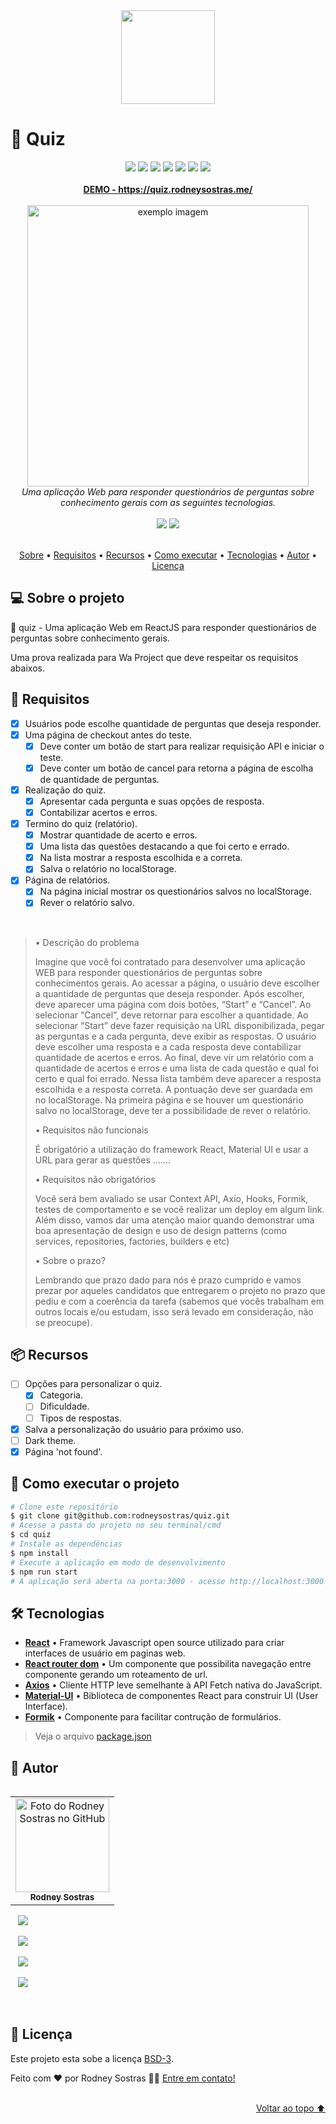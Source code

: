 <div align="center">
    <img src="https://github.com/rodneysostras/test-waproject-01/blob/main/icon-readme.png" alt="" height="150em"/>
</div>

# 📃 Quiz

<div align="center">
    <img src="https://img.shields.io/badge/%F0%9F%9A%A7%20EM%20CONTRU%C3%87%C3%83O%20-90%25-brightgreen?style=for-the-badge" />
    <img src="https://shields.io/github/deployments/rodneysostras/quiz/production?style=for-the-badge&logo=appveyor" />
    <img src="https://img.shields.io/website-up-down-green-red/https/quiz.rodneysostras.me?style=for-the-badge"/>
    <img src="https://img.shields.io/github/repo-size/rodneysostras/quiz?style=for-the-badge"/>
    <img src="https://img.shields.io/github/languages/count/rodneysostras/quiz?style=for-the-badge"/>
    <img src="https://img.shields.io/bitbucket/issues/rodneysostras/quiz?style=for-the-badge"/>
    <img src="https://img.shields.io/github/license/rodneysostras/quiz?style=for-the-badge"/>
</div>

<br />

<div align="center"><a href="https://quiz.rodneysostras.me/"><b>DEMO - https://quiz.rodneysostras.me/</b></a></div>

<br />

<div align="center"><img src="https://github.com/rodneysostras/quiz/blob/main/previewer-devices-readme.png" alt="exemplo imagem" height="450em"/></div>

<div align="center"><em>Uma aplicação Web para responder questionários de perguntas sobre conhecimento gerais com as seguintes tecnologias.</em></div>

<br />

<div align="center">
  <img src="https://img.shields.io/badge/react-%2320232a.svg?style=for-the-badge&logo=react&logoColor=%2361DAFB"/>
  <img src="https://img.shields.io/badge/JavaScript-323330?style=for-the-badge&logo=javascript&logoColor=F7DF1E"/>
</div>

<br />

<p align="center">
    <a href="#-sobre-o-projeto">Sobre</a> •
    <a href="#-requisitos">Requisitos</a> •
    <a href="#-recursos">Recursos</a> •
    <a href="#-como-executar-o-projeto">Como executar</a> •
    <a href="#-tecnologias">Tecnologias</a> •
    <a href="#-autor">Autor</a> • 
    <a href="#-licença">Licença</a>
</p>

## 💻 Sobre o projeto

🤩 quiz - Uma aplicação Web em ReactJS para responder questionários de perguntas sobre conhecimento gerais.

Uma prova realizada para Wa Project que deve respeitar os requisitos abaixos.

## 🎯 Requisitos

- [x] Usuários pode escolhe quantidade de perguntas que deseja responder.
- [x] Uma página de checkout antes do teste.
    - [x] Deve conter um botão de start para realizar requisição API e iniciar o teste.
    - [x] Deve conter um botão de cancel para retorna a página de escolha de quantidade de perguntas.
- [x] Realização do quiz.
    - [x] Apresentar cada pergunta e suas opções de resposta.
    - [x] Contabilizar acertos e erros.
- [x] Termino do quiz (relatório).
    - [x] Mostrar quantidade de acerto e erros.
    - [x] Uma lista das questões destacando a que foi certo e errado.
    - [x] Na lista mostrar a resposta escolhida e a correta.
    - [x] Salva o relatório no localStorage.
- [x] Página de relatórios.
    - [x] Na página inicial mostrar os questionários salvos no localStorage.
    - [x] Rever o relatório salvo.

<br />

<blockquote>
• Descrição do problema

Imagine que você foi contratado para desenvolver uma aplicação WEB para responder questionários de perguntas sobre conhecimentos gerais. Ao acessar a página, o usuário deve escolher a quantidade de perguntas que deseja responder. Após escolher, deve aparecer uma página com dois botões, “Start” e “Cancel”. Ao selecionar “Cancel”, deve retornar para escolher a quantidade. Ao selecionar “Start” deve fazer requisição na URL disponibilizada, pegar as perguntas e a cada pergunta, deve exibir as respostas. O usuário deve escolher uma resposta e a cada resposta deve contabilizar quantidade de acertos e erros. Ao final, deve vir um relatório com a quantidade de acertos e erros e uma lista de cada questão e qual foi certo e qual foi errado. Nessa lista também deve aparecer a resposta escolhida e a resposta correta. A pontuação deve ser guardada em no localStorage. Na primeira página e se houver um questionário salvo no localStorage, deve ter a possibilidade de rever o relatório.

• Requisitos não funcionais

É obrigatório a utilização do framework React, Material UI e usar a URL para gerar as questões .......

• Requisitos não obrigatórios

Você será bem avaliado se usar Context API, Axio, Hooks, Formik, testes de comportamento e se você realizar um deploy em algum link. Além disso, vamos dar uma atenção maior quando demonstrar uma boa apresentação de design e uso de design patterns (como services, repositories, factories, builders e etc)

• Sobre o prazo?

Lembrando que prazo dado para nós é prazo cumprido e vamos prezar por aqueles candidatos que entregarem o projeto no prazo que pediu e com a coerência da tarefa (sabemos que vocês trabalham em outros locais e/ou estudam, isso será levado em consideração, não se preocupe).

</blockquote>

## 📦 Recursos

- [ ] Opções para personalizar o quiz.
    - [x] Categoria.
    - [ ] Dificuldade.
    - [ ] Tipos de respostas.
- [x] Salva a personalização do usuário para próximo uso.
- [ ] Dark theme.
- [x] Página 'not found'.

## 🚀 Como executar o projeto

```bash
# Clone este repositório
$ git clone git@github.com:rodneysostras/quiz.git
# Acesse a pasta do projeto no seu terminal/cmd
$ cd quiz
# Instale as dependências
$ npm install
# Execute a aplicação em modo de desenvolvimento
$ npm run start
# A aplicação será aberta na porta:3000 - acesse http://localhost:3000
```


## 🛠 Tecnologias

-   **[React](https://reactjs.org/)** • Framework Javascript open source utilizado para criar interfaces de usuário em paginas web.
-   **[React router dom](https://v5.reactrouter.com/)** • Um componente que possibilita navegação entre componente gerando um roteamento de url.
-   **[Axios](https://github.com/axios/axios)** • Cliente HTTP leve semelhante à API Fetch nativa do JavaScript.
-   **[Material-UI](https://v4.mui.com/)** • Biblioteca de componentes React para construir UI (User Interface).
-   **[Formik](https://formik.org/)** • Componente para facilitar contrução de formulários.

> Veja o arquivo  [package.json](https://github.com/rodneysostras/quiz/blob/main/package.json)
## 🦸 Autor

<table align="left">
  <tr>
    <td align="center">
      <a href="#">
        <img src="https://github.com/rodneysostras.png" width="150px;" alt="Foto do Rodney Sostras no GitHub"/><br>
        <sub>
          <b>Rodney Sostras</b>
        </sub>
      </a>
    </td>
  </tr>
</table>
<p>
    &nbsp;&nbsp;
    <a href="https://github.com/rodneysostras">
        <img src="https://img.shields.io/badge/rodneysostras-000000?style=for-the-badge&logo=GitHub&logoColor=FFF" />
    </a>
</p>
<p>
    &nbsp;&nbsp;
    <a href="https://linkedin.com/in/rodney-sostras" alt="Linkedin do Rodney Sostras">
        <img src="https://img.shields.io/badge/-rodney--sostras-0077B5?style=for-the-badge&logo=Linkedin&logoColor=FFF"/>
    </a>
</p>
<p>&nbsp;&nbsp;
    <a href="mailto:contact@rodneysostras.me" alt="Email do Rodney Sostras">
        <img src="https://img.shields.io/badge/-contact@rodneysostras.me-D14836?style=for-the-badge&logo=Gmail&logoColor=FFF" />
    </a>
</p>
<p>&nbsp;&nbsp;
    <a href="https://rodneysostras.me/" alt="Web Site do Rodney Sostras">
        <img src="https://img.shields.io/badge/%F0%9F%8C%8E%20RODNEYSOSTRAS.ME%20-191919?style=for-the-badge" />
    </a>
</p>

<br />
      
## 📝 Licença

Este projeto esta sobe a licença [BSD-3](./LICENSE).

Feito com ❤️ por Rodney Sostras 👋🏽 [Entre em contato!](https://www.linkedin.com/in/rodney-sostras/)
        
<br />
        
<div align="right"><a href="#">Voltar ao topo ⬆</a></div>
